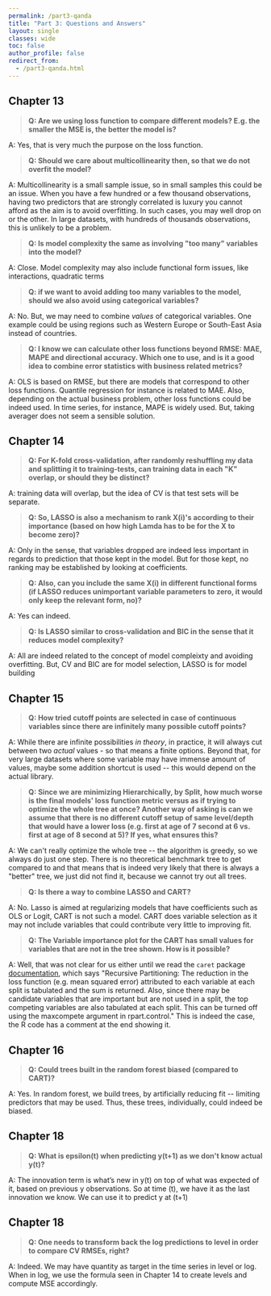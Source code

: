 ```yaml
---
permalink: /part3-qanda
title: "Part 3: Questions and Answers"
layout: single
classes: wide
toc: false
author_profile: false
redirect_from:
  - /part3-qanda.html
---
```



## Chapter 13

>**Q: Are we using loss function to compare different models? E.g. the smaller the MSE is, the better the model is?**    

A: Yes, that is very much the purpose on the loss function. 

>**Q: Should we care about multicollinearity then, so that we do not overfit the model?**    

A: Multicollinearity is a small sample issue, so in small samples this could be an issue. When you have a few hundred or a few thousand observations, having two predictors that are strongly correlated is luxury you cannot afford as the aim is to avoid overfitting. In such cases, you may well drop on or the other. In large datasets, with hundreds of thousands observations, this is unlikely to be a problem. 

>**Q: Is model complexity the same as involving "too many" variables into the model?**   

A: Close. Model complexity may also include functional form issues, like interactions, quadratic terms


>**Q: if we want to avoid adding too many variables to the model, should we also avoid using categorical variables?**

A: No. But, we may need to combine *values* of categorical variables. One example could be using regions such as Western Europe or South-East Asia instead of countries. 

>**Q: I know we can calculate other loss functions beyond RMSE: MAE, MAPE and directional accuracy. Which one to use, and is it a good idea to combine error statistics with business related metrics?**

A: OLS is based on RMSE, but there are models that correspond to other loss functions. Quantile regression for instance is related to MAE. Also, depending on the actual business problem, other loss functions could be indeed used. In time series, for instance, MAPE is widely used. But, taking averager does not seem a sensible solution. 

## Chapter 14

>**Q: For K-fold cross-validation, after randomly reshuffling my data and splitting it to training-tests, can training data in each "K" overlap, or should they be distinct?**

A: training data will overlap, but the idea of CV is that test sets will be separate. 

>**Q: So, LASSO is also a mechanism to rank X(i)'s according to their importance (based on how high Lamda has to be for the X to become zero)?**

A: Only in the sense, that variables dropped are indeed less important in regards to prediction that those kept in the model. But for those kept, no ranking may be established by looking at coefficients. 

>**Q: Also, can you include the same X(i) in different functional forms (if LASSO reduces unimportant variable parameters to zero, it would only keep the relevant form, no)?**

A: Yes can indeed. 

>**Q: Is LASSO similar to cross-validation and BIC in the sense that it reduces model complexity?**

A: All are indeed related to the concept of model compleixty and avoiding overfitting. But, CV and BIC are for model selection, LASSO is for model building


## Chapter 15
>**Q: How tried cutoff points are selected in case of continuous variables since there are infinitely many possible cutoff points?**

A: While there are infinite possibilities *in theory*, in practice, it will always cut between two *actual* values - so that means a finite options. Beyond that, for very large datasets where some variable may have immense amount of values, maybe some addition shortcut is used -- this would depend on the actual library. 


>**Q:  Since we are minimizing Hierarchically, by Split, how much worse is the final models' loss function metric versus as if trying to optimize the whole tree at once? Another way of asking is can we assume that there is no different cutoff setup of same level/depth that would have a lower loss (e.g. first at age of 7 second at 6 vs. first at age of 8 second at 5)? If yes, what ensures this?**

A: We can't really optimize the whole tree -- the algorithm is greedy, so we always do just one step. There is no theoretical 
benchmark tree to get compared to and that means that is indeed very likely that there is always a "better" tree, we just did not find it, because we cannot try out all trees. 

>**Q: Is there a way to combine LASSO and CART?**

A: No. Lasso is aimed at regularizing models that have coefficients such as OLS or Logit, CART is not such a model. CART does variable selection as it may not include variables that could contribute very little to improving fit. 

>**Q: The Variable importance plot for the CART has small values for variables that are not in the tree shown. How is it possible?**

A: Well, that was not clear for us either until we read the `caret` package [documentation](documentation), which says "Recursive Partitioning: The reduction in the loss function (e.g. mean squared error) attributed to each variable at each split is tabulated and the sum is returned. Also, since there may be candidate variables that are important but are not used in a split, the top competing variables are also tabulated at each split. This can be turned off using the maxcompete argument in rpart.control." This is indeed the case, the R code has a comment at the end showing it. 


## Chapter 16
>**Q: Could trees built in the random forest biased (compared to CART)?**

A: Yes. In random forest, we build trees, by artificially reducing fit -- limiting predictors that may be used. Thus, these trees, individually, could indeed be biased. 


## Chapter 18
>**Q: What is epsilon(t) when predicting y(t+1) as we don't know actual y(t)?**

A: The innovation term is what’s new in y(t) on top of what was expected of it, based on previous y observations. So at time (t), we have it as the last innovation we know. We can use it to predict y at (t+1)


## Chapter 18
>**Q: One needs to transform back the log predictions to level in order to compare CV RMSEs, right?**

A: Indeed. We may have quantity as target in the time series in level or log. When in log, we use the formula seen in Chapter 14 to create levels and compute MSE accordingly. 
